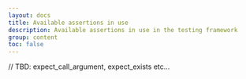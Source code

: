 ```yaml
---
layout: docs
title: Available assertions in use
description: Available assertions in use in the testing framework
group: content
toc: false
---
```


// TBD: expect_call_argument, expect_exists etc...